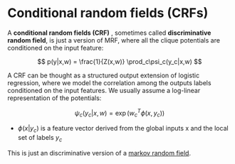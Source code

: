 # Conditional random fields (CRFs)

A **conditional random fields (CRF)** , sometimes called **discriminative random field**, is just a version of MRF, where all the clique potentials are conditioned on the input feature:

$$
p(y|x,w) = \frac{1}{Z(x,w)} \prod_c\psi_c(y_c|x,w)
$$

A CRF can be thought as a structured output extension of logistic regression, where we model the correlation among the outputs labels conditioned on the input features. We usually assume a log-linear representation of the potentials:

$$
\psi_c(y_c|x,w) = \exp(w_c^T\phi(x, y_c))
$$

* $\phi(x| y_c)$ is a feature vector derived from the global inputs x and the local set of labels $y_c$

This is just an discriminative version of a [markov random field](markov_random_fields.md).
